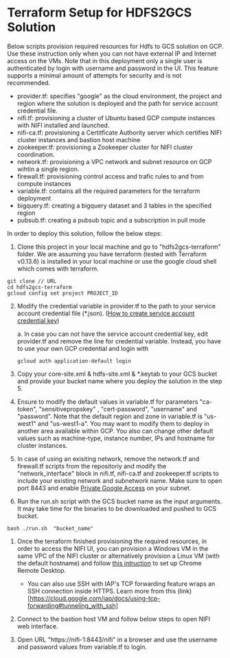 # Terraform Setup for HDFS2GCS Solution
Below scripts provision required resources for Hdfs to GCS solution on GCP. Use these instruction only when you can not have external IP and Internet access on the VMs. Note that in this deployment only a single user is authenticated by login with username and password in the UI. This feature supports a minimal amount of attempts for security and is not recommended. 
- provider.tf: specifies "google" as the cloud environment, the project and region where the solution is deployed and the path for service account credential file. 
- nifi.tf: provisioning a cluster of Ubuntu based GCP compute instances with NIFI installed and launched.
- nifi-ca.tf: provisioning a Certitficate Authority server which certifies NIFI cluster instances and bastion host machine
- zookeeper.tf: provisioning a Zookeeper cluster for NIFI cluster coordination.
- network.tf: provisioning a VPC network and subnet resource on GCP wihtin a single region.
- firewall.tf: provisioning control access and trafic rules to and from compute instances
- variable.tf: contains all the required parameters for the terraform deployment 
- bigquery.tf: creating a bigquery dataset and 3 tables in the specified region
- pubsub.tf: creating a pubsub topic and a subscription in pull mode 


In order to deploy this solution, follow the below steps: 
1. Clone this project in your local machine and go to "hdfs2gcs-terraform" folder. We are assuming you have terraform (tested with Terraform v0.13.6) is installed in your local machine or use the google cloud shell which comes with terraform.
```
git clone // URL 
cd hdfs2gcs-terraform
gcloud config set project PROJECT_ID
```
2. Modify the credential variable in provider.tf to the path to your service account credential file (*.json). ([How to create service account credential key](https://cloud.google.com/iam/docs/creating-managing-service-account-keys#creating))
   
   a. In case you can not have the service account credential key, edit provider.tf and remove the line for credential variable. Instead, you have to use your own GCP credential and login with 
   ```
   gcloud auth application-default login
   ``` 
3. Copy your core-site.xml & hdfs-site.xml & *.keytab to your GCS bucket and provide your bucket name where you deploy the solution in the step 5.
   
4. Ensure to modify the default values in variable.tf for parameters "ca-token", "sensitivepropskey" , "cert-password", "username" and "password". Note that the default region and zone in variable.tf is "us-west1" and "us-west1-a". You may want to modify them to deploy in another area available within GCP. You also can change other default values such as machine-type, instance number, IPs and hostname for cluster instances.
   
5. In case of using an exisiting network, remove the network.tf and firewall.tf scripts from the repositoriy and modify the "network_interface" block in nifi.tf, nifi-ca.tf and zookeeper.tf scripts to include your existing network and subnetwork name. Make sure to open port 8443 and enable [Private Google Access](https://cloud.google.com/vpc/docs/configure-private-google-access) on your subnet.

6. Run the run.sh script with the GCS bucket name as the input arguments. It may take time for the binaries to be downloaded and pushed to GCS bucket.
```                                              
bash ./run.sh  "bucket_name"
```
1. Once the terraform finished provisioning the required resources, in order to access the NIFI UI, you can provision a Windows VM in the same VPC of the NIFI cluster or alternatively provision a Linux VM (with the default hostname) and follow [this intruction](https://cloud.google.com/architecture/chrome-desktop-remote-on-compute-engine) to set up Chrome Remote Desktop.
   - You can also use SSH with IAP's TCP forwarding feature wraps an SSH connection inside HTTPS. Learn more from this (link)[https://cloud.google.com/iap/docs/using-tcp-forwarding#tunneling_with_ssh]
2. Connect to the bastion host VM and follow below steps to open NIFI web interface.
   
3. Open URL "https://nifi-1:8443/nifi" in a browser and use the username and password values from variable.tf to login.

